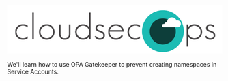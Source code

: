 ![CloudSecOps](assets/cloudsecops.png)

We'll learn how to use OPA Gatekeeper to prevent creating namespaces in Service Accounts.
